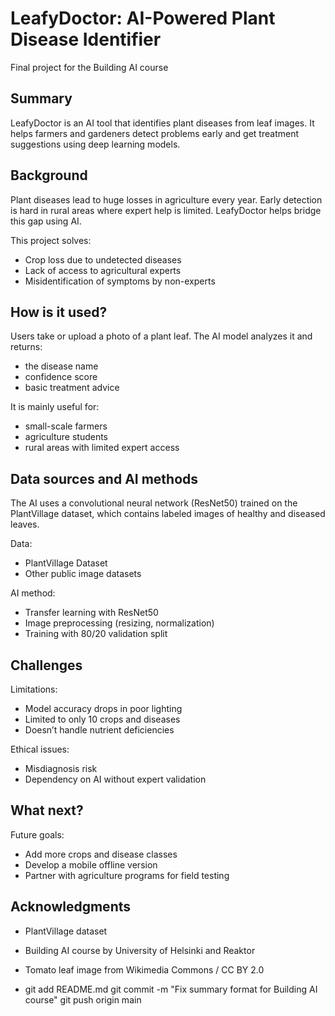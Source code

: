 # LeafyDoctor: AI-Powered Plant Disease Identifier

Final project for the Building AI course

## Summary

LeafyDoctor is an AI tool that identifies plant diseases from leaf images. It helps farmers and gardeners detect problems early and get treatment suggestions using deep learning models.

## Background

Plant diseases lead to huge losses in agriculture every year. Early detection is hard in rural areas where expert help is limited. LeafyDoctor helps bridge this gap using AI.

This project solves:
* Crop loss due to undetected diseases
* Lack of access to agricultural experts
* Misidentification of symptoms by non-experts

## How is it used?

Users take or upload a photo of a plant leaf. The AI model analyzes it and returns:
- the disease name
- confidence score
- basic treatment advice

It is mainly useful for:
- small-scale farmers
- agriculture students
- rural areas with limited expert access

## Data sources and AI methods

The AI uses a convolutional neural network (ResNet50) trained on the PlantVillage dataset, which contains labeled images of healthy and diseased leaves.

Data:
- PlantVillage Dataset
- Other public image datasets

AI method:
- Transfer learning with ResNet50
- Image preprocessing (resizing, normalization)
- Training with 80/20 validation split

## Challenges

Limitations:
- Model accuracy drops in poor lighting
- Limited to only 10 crops and diseases
- Doesn’t handle nutrient deficiencies

Ethical issues:
- Misdiagnosis risk
- Dependency on AI without expert validation

## What next?

Future goals:
- Add more crops and disease classes
- Develop a mobile offline version
- Partner with agriculture programs for field testing

## Acknowledgments

- PlantVillage dataset
- Building AI course by University of Helsinki and Reaktor
- Tomato leaf image from Wikimedia Commons / CC BY 2.0

- git add README.md
git commit -m "Fix summary format for Building AI course"
git push origin main
